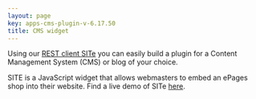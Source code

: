```yaml
---
layout: page
key: apps-cms-plugin-v-6.17.50
title: CMS widget
---
```


Using our [REST client SITe](https://github.com/ePages-de/site) you can easily build a plugin for a Content Management System (CMS) or blog of your choice.

SITE is a JavaScript widget that allows webmasters to embed an ePages shop into their website.
Find a live demo of SITe [here](http://site-production.herokuapp.com/).
